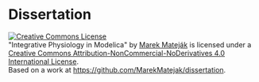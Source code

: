 # Dissertation

<a rel="license" href="http://creativecommons.org/licenses/by-nc-nd/4.0/"><img alt="Creative Commons License" style="border-width:0" src="https://i.creativecommons.org/l/by-nc-nd/4.0/88x31.png" /></a><br /><span xmlns:dct="http://purl.org/dc/terms/" property="dct:title">"Integrative Physiology in Modelica"</span> by <a xmlns:cc="http://creativecommons.org/ns#" href="https://github.com/MarekMatejak" property="cc:attributionName" rel="cc:attributionURL">Marek Mateják</a> is licensed under a <a rel="license" href="http://creativecommons.org/licenses/by-nc-nd/4.0/">Creative Commons Attribution-NonCommercial-NoDerivatives 4.0 International License</a>.<br />Based on a work at <a xmlns:dct="http://purl.org/dc/terms/" href="https://github.com/MarekMatejak/dissertation" rel="dct:source">https://github.com/MarekMatejak/dissertation</a>.
